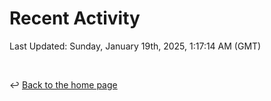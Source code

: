 # Recent Activity

<!--RECENT_ACTIVITY:start-->
<!--RECENT_ACTIVITY:end-->

<!--RECENT_ACTIVITY:last_update-->
Last Updated: Sunday, January 19th, 2025, 1:17:14 AM (GMT)
<!--RECENT_ACTIVITY:last_update_end-->

<br>

↩️ [Back to the home page](/README.md)
